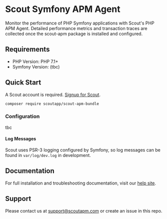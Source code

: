 # Scout Symfony APM Agent

Monitor the performance of PHP Symfony applications with Scout's PHP APM Agent.
Detailed performance metrics and transaction traces are collected once the scout-apm package is installed and configured.

## Requirements

* PHP Version: PHP 7.1+
* Symfony Version: (tbc)

## Quick Start

A Scout account is required. [Signup for Scout](https://scoutapm.com/users/sign_up).

```bash
composer require scoutapp/scout-apm-bundle
```

### Configuration

tbc

#### Log Messages

Scout uses PSR-3 logging configured by Symfony, so log messages can be found in `var/log/dev.log` in development.

## Documentation

For full installation and troubleshooting documentation, visit our [help site](https://docs.scoutapm.com/#symfony).

## Support

Please contact us at support@scoutapm.com or create an issue in this repo.

